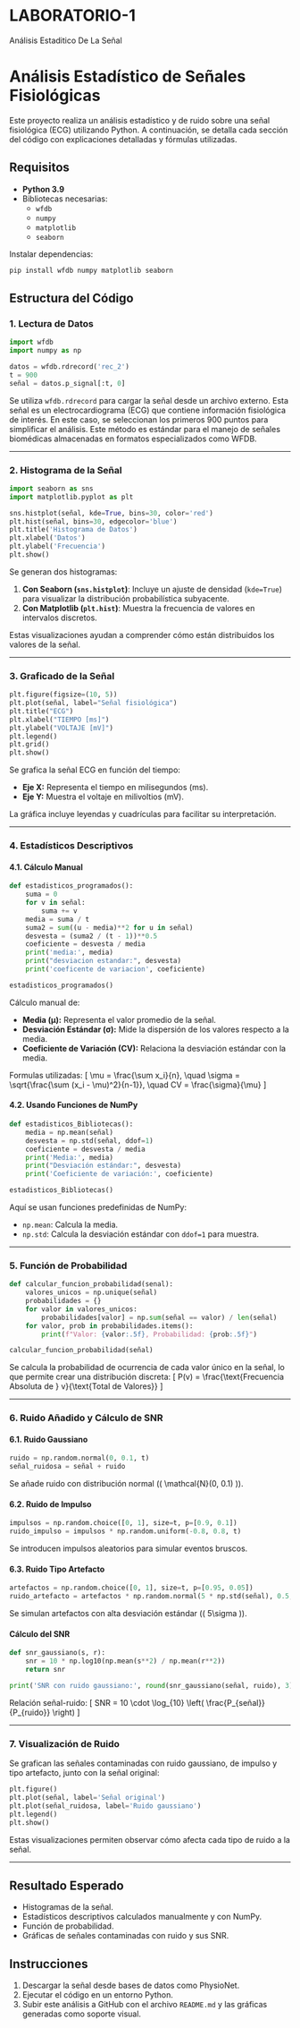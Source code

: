 # LABORATORIO-1
Análisis Estaditico De La Señal
# Análisis Estadístico de Señales Fisiológicas

Este proyecto realiza un análisis estadístico y de ruido sobre una señal fisiológica (ECG) utilizando Python. A continuación, se detalla cada sección del código con explicaciones detalladas y fórmulas utilizadas.

## Requisitos
- **Python 3.9**
- Bibliotecas necesarias:
  - `wfdb`
  - `numpy`
  - `matplotlib`
  - `seaborn`

Instalar dependencias:
```bash
pip install wfdb numpy matplotlib seaborn
```

## Estructura del Código

### 1. Lectura de Datos
```python
import wfdb
import numpy as np

datos = wfdb.rdrecord('rec_2')
t = 900
señal = datos.p_signal[:t, 0]
```
Se utiliza `wfdb.rdrecord` para cargar la señal desde un archivo externo. Esta señal es un electrocardiograma (ECG) que contiene información fisiológica de interés. En este caso, se seleccionan los primeros 900 puntos para simplificar el análisis. Este método es estándar para el manejo de señales biomédicas almacenadas en formatos especializados como WFDB.

---

### 2. Histograma de la Señal
```python
import seaborn as sns
import matplotlib.pyplot as plt

sns.histplot(señal, kde=True, bins=30, color='red')
plt.hist(señal, bins=30, edgecolor='blue')
plt.title('Histograma de Datos')
plt.xlabel('Datos')
plt.ylabel('Frecuencia')
plt.show()
```
Se generan dos histogramas:
1. **Con Seaborn (`sns.histplot`)**: Incluye un ajuste de densidad (`kde=True`) para visualizar la distribución probabilística subyacente.
2. **Con Matplotlib (`plt.hist`)**: Muestra la frecuencia de valores en intervalos discretos.

Estas visualizaciones ayudan a comprender cómo están distribuidos los valores de la señal.

---

### 3. Graficado de la Señal
```python
plt.figure(figsize=(10, 5))
plt.plot(señal, label="Señal fisiológica")
plt.title("ECG")
plt.xlabel("TIEMPO [ms]")
plt.ylabel("VOLTAJE [mV]")
plt.legend()
plt.grid()
plt.show()
```
Se grafica la señal ECG en función del tiempo:
- **Eje X:** Representa el tiempo en milisegundos (ms).
- **Eje Y:** Muestra el voltaje en milivoltios (mV).

La gráfica incluye leyendas y cuadrículas para facilitar su interpretación.

---

### 4. Estadísticos Descriptivos

#### 4.1. Cálculo Manual
```python
def estadisticos_programados():
    suma = 0
    for v in señal:
        suma += v    
    media = suma / t
    suma2 = sum((u - media)**2 for u in señal)
    desvesta = (suma2 / (t - 1))**0.5
    coeficiente = desvesta / media
    print('media:', media)
    print("desviacion estandar:", desvesta)
    print('coeficente de variacion', coeficiente)

estadisticos_programados()
```
Cálculo manual de:
- **Media (μ):** Representa el valor promedio de la señal.
- **Desviación Estándar (σ):** Mide la dispersión de los valores respecto a la media.
- **Coeficiente de Variación (CV):** Relaciona la desviación estándar con la media.

Formulas utilizadas:
\[
\mu = \frac{\sum x_i}{n}, \quad
\sigma = \sqrt{\frac{\sum (x_i - \mu)^2}{n-1}}, \quad
CV = \frac{\sigma}{\mu}
\]

#### 4.2. Usando Funciones de NumPy
```python
def estadisticos_Bibliotecas():
    media = np.mean(señal)
    desvesta = np.std(señal, ddof=1)
    coeficiente = desvesta / media
    print('Media:', media)
    print("Desviación estándar:", desvesta)
    print('Coeficiente de variación:', coeficiente)

estadisticos_Bibliotecas()
```
Aquí se usan funciones predefinidas de NumPy:
- `np.mean`: Calcula la media.
- `np.std`: Calcula la desviación estándar con `ddof=1` para muestra.

---

### 5. Función de Probabilidad
```python
def calcular_funcion_probabilidad(senal):
    valores_unicos = np.unique(señal)
    probabilidades = {}
    for valor in valores_unicos:
        probabilidades[valor] = np.sum(señal == valor) / len(señal)
    for valor, prob in probabilidades.items():
        print(f"Valor: {valor:.5f}, Probabilidad: {prob:.5f}")

calcular_funcion_probabilidad(señal)
```
Se calcula la probabilidad de ocurrencia de cada valor único en la señal, lo que permite crear una distribución discreta:
\[
P(v) = \frac{\text{Frecuencia Absoluta de } v}{\text{Total de Valores}}
\]

---

### 6. Ruido Añadido y Cálculo de SNR
#### 6.1. Ruido Gaussiano
```python
ruido = np.random.normal(0, 0.1, t)
señal_ruidosa = señal + ruido
```
Se añade ruido con distribución normal (\( \mathcal{N}(0, 0.1) \)).

#### 6.2. Ruido de Impulso
```python
impulsos = np.random.choice([0, 1], size=t, p=[0.9, 0.1])
ruido_impulso = impulsos * np.random.uniform(-0.8, 0.8, t)
```
Se introducen impulsos aleatorios para simular eventos bruscos.

#### 6.3. Ruido Tipo Artefacto
```python
artefactos = np.random.choice([0, 1], size=t, p=[0.95, 0.05])
ruido_artefacto = artefactos * np.random.normal(5 * np.std(señal), 0.5, t)
```
Se simulan artefactos con alta desviación estándar (\( 5\sigma \)).

#### Cálculo del SNR
```python
def snr_gaussiano(s, r):
    snr = 10 * np.log10(np.mean(s**2) / np.mean(r**2))
    return snr

print('SNR con ruido gaussiano:', round(snr_gaussiano(señal, ruido), 3), 'dB')
```
Relación señal-ruido:
\[
SNR = 10 \cdot \log_{10} \left( \frac{P_{señal}}{P_{ruido}} \right)
\]

---

### 7. Visualización de Ruido
Se grafican las señales contaminadas con ruido gaussiano, de impulso y tipo artefacto, junto con la señal original:
```python
plt.figure()
plt.plot(señal, label='Señal original')
plt.plot(señal_ruidosa, label='Ruido gaussiano')
plt.legend()
plt.show()
```
Estas visualizaciones permiten observar cómo afecta cada tipo de ruido a la señal.

---

## Resultado Esperado
- Histogramas de la señal.
- Estadísticos descriptivos calculados manualmente y con NumPy.
- Función de probabilidad.
- Gráficas de señales contaminadas con ruido y sus SNR.

## Instrucciones
1. Descargar la señal desde bases de datos como PhysioNet.
2. Ejecutar el código en un entorno Python.
3. Subir este análisis a GitHub con el archivo `README.md` y las gráficas generadas como soporte visual.
